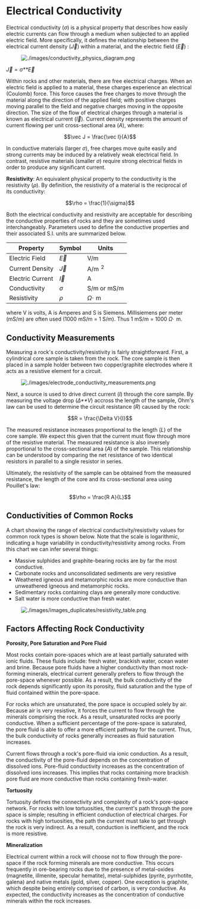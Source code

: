 # Electrical Conductivity

Electrical conductivity (*σ*) is a physical property that describes how
easily electric currents can flow through a medium when subjected to an
applied electric field. More specifically, it defines the relationship
between the electrical current density (*J⃗*) within a material, and the
electric field (*E⃗*) :

<figure class="align-right">
<img src="./images/conductivity_physics_diagram.png"
alt="./images/conductivity_physics_diagram.png" />
</figure>

*J⃗* = *σ**E⃗*

Within rocks and other materials, there are free electrical charges.
When an electric field is applied to a material, these charges
experience an electrical (Coulomb) force. This force causes the free
charges to move through the material along the direction of the applied
field; with positive charges moving parallel to the field and negative
charges moving in the opposite direction. The size of the flow of
electrical charges through a material is known as electrical current
(*I⃗*). Current density represents the amount of current flowing per unit
cross-sectional area (*A*), where:

$$\vec J = \frac{\vec I}{A}$$

In conductive materials (larger *σ*), free charges move quite easily and
strong currents may be induced by a relatively weak electrical field. In
contrast, resistive materials (smaller *σ*) require strong electrical
fields in order to produce any significant current.

**Resistivity**: An equivalent physical property to the conductivity is
the resistivity (*ρ*). By definition, the resistivity of a material is
the reciprocal of its conductivity:

$$\rho = \frac{1}{\sigma}$$

Both the electrical conductivity and resistivity are acceptable for
describing the conductive properties of rocks and they are sometimes
used interchangeably. Parameters used to define the conductive
properties and their associated S.I. units are summarized below.

| **Property**     | **Symbol** | **Units**         |
|------------------|------------|-------------------|
| Electric Field   | *E⃗*        | V/m               |
| Current Density  | *J⃗*        | A/m  <sup>2</sup> |
| Electric Current | *I⃗*        | A                 |
| Conductivity     | *σ*        | S/m or mS/m       |
| Resistivity      | *ρ*        | *Ω*⋅  m           |

where V is volts, A is Amperes and S is Siemens. Millisiemens per meter
(mS/m) are often used (1000 mS/m = 1 S/m). Thus 1 mS/m = 1000 *Ω*⋅  m.

## Conductivity Measurements

Measuring a rock's conductivity/resistivity is fairly straightforward.
First, a cylindrical core sample is taken from the rock. The core sample
is then placed in a sample holder between two copper/graphite electrodes
where it acts as a resistive element for a circuit.

<figure class="align-right">
<img src="./images/electrode_conductivity_measurements.png"
alt="./images/electrode_conductivity_measurements.png" />
</figure>

Next, a source is used to drive direct current (*I*) through the core
sample. By measuring the voltage drop (*Δ**V*) accross the length of the
sample, Ohm's law can be used to determine the circuit resistance (*R*)
caused by the rock:

$$R = \frac{\Delta V}{I}$$

The measured resistance increases proportional to the length (*L*) of
the core sample. We expect this given that the current must flow through
more of the resistive material. The measured resistance is also
inversely proportional to the cross-sectional area (*A*) of the sample.
This relationship can be understood by comparing the net resistance of
two identical resistors in parallel to a single resistor in series.

Ultimately, the resistivity of the sample can be obtained from the
measured resistance, the length of the core and its cross-sectional area
using Pouillet's law:

$$\rho = \frac{R A}{L}$$

## Conductivities of Common Rocks

A chart showing the range of electrical conductivity/resistivity values
for common rock types is shown below. Note that the scale is
logarithmic, indicating a huge variability in conductivity/resistivity
among rocks. From this chart we can infer several things:

-   Massive sulphides and graphite-bearing rocks are by far the most
    conductive.
-   Carbonate rocks and unconsolidated sediments are very resistive
-   Weathered igneous and metamorphic rocks are more conductive than
    unweathered igneous and metamorphic rocks.
-   Sedimentary rocks containing clays are generally more conductive.
-   Salt water is more conductive than fresh water.

<figure class="align-center">
<img src="./images/images_duplicates/resistivity_table.png"
alt="./images/images_duplicates/resistivity_table.png" />
</figure>

## Factors Affecting Rock Conductivity

**Porosity, Pore Saturation and Pore Fluid**

Most rocks contain pore-spaces which are at least partially saturated
with ionic fluids. These fluids include: fresh water, brackish water,
ocean water and brine. Because pore fluids have a higher conductivity
than most rock-forming minerals, electrical current generally prefers to
flow through the pore-space whenever possible. As a result, the bulk
conductivity of the rock depends significantly upon its porosity, fluid
saturation and the type of fluid contained within the pore-space.

For rocks which are unsaturated, the pore space is occupied solely by
air. Because air is very resistive, it forces the current to flow
through the minerals comprising the rock. As a result, unsaturated rocks
are poorly conductive. When a sufficient percentage of the pore-space is
saturated, the pore fluid is able to offer a more efficient pathway for
the current. Thus, the bulk conductivity of rocks generally increases as
fluid saturation increases.

Current flows through a rock's pore-fluid via ionic conduction. As a
result, the conductivity of the pore-fluid depends on the concentration
of dissolved ions. Pore-fluid conductivity increases as the
concentration of dissolved ions increases. This implies that rocks
containing more brackish pore fluid are more conductive than rocks
containing fresh-water.

**Tortuosity**

Tortuosity defines the connectivity and complexity of a rock's
pore-space network. For rocks with low tortuosities, the current's path
through the pore space is simple; resulting in efficient conduction of
electrical charges. For rocks with high tortuosities, the path the
current must take to get through the rock is very indirect. As a result,
conduction is inefficient, and the rock is more resistive.

**Mineralization**

Electrical current within a rock will choose not to flow through the
pore-space if the rock forming minerals are more conductive. This occurs
frequently in ore-bearing rocks due to the presence of metal-oxides
(magnetite, illmenite, specular hematite), metal-sulphides (pyrite,
pyrrhotite, galena) and native metals (gold, silver, copper). One
exception is graphite, which despite being entirely comprised of carbon,
is very conductive. As expected, the conductivity increases as the
concentration of conductive minerals within the rock increases.
